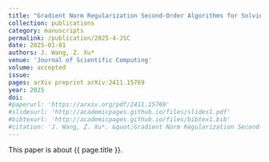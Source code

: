 ```yaml
---
title: "Gradient Norm Regularization Second-Order Algorithms for Solving Nonconvex-Strongly Concave Minimax Problems"
collection: publications
category: manuscripts
permalink: /publication/2025-4-JSC
date: 2025-01-01
authors: J. Wang, Z. Xu*
venue: 'Journal of Scientific Computing'
volume: accepted
issue:
pages: arXiv preprint arXiv:2411.15769
year: 2025
doi:
#paperurl: 'https://arxiv.org/pdf/2411.15769'
#slidesurl: 'http://academicpages.github.io/files/slides1.pdf'
#bibtexurl: 'http://academicpages.github.io/files/bibtex1.bib'
#citation: 'J. Wang, Z. Xu*. &quot;Gradient Norm Regularization Second-Order Algorithms for Solving Nonconvex-Strongly Concave Minimax Problems.&quot; <i>Journal of Scientific Computing</i>. accepted, arXiv preprint arXiv:2411.15769, 2025.'
---
```

This paper is about {{ page.title }}.
